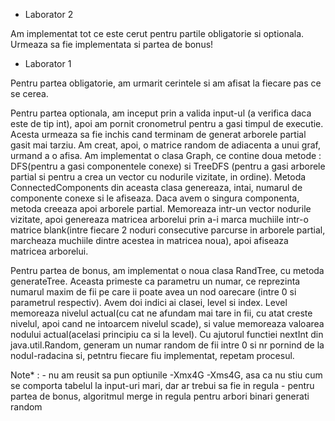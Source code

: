 - Laborator 2

Am implementat tot ce este cerut pentru partile obligatorie si optionala. Urmeaza sa fie implementata si partea de bonus!

- Laborator 1

Pentru partea obligatorie, am urmarit cerintele si am afisat la fiecare pas ce se cerea.

Pentru partea optionala, am inceput prin a valida input-ul (a verifica daca este de tip int), apoi am pornit cronometrul pentru a gasi timpul de executie. Acesta urmeaza sa fie inchis cand terminam de generat arborele partial gasit mai tarziu.
Am creat, apoi, o matrice random de adiacenta a unui graf, urmand a o afisa. Am implementat o clasa Graph, ce contine doua metode : DFS(pentru a gasi componentele conexe) si TreeDFS (pentru a gasi arborele partial si pentru a crea un vector cu nodurile vizitate, in ordine).
Metoda ConnectedComponents din aceasta clasa genereaza, intai, numarul de componente conexe si le afiseaza. Daca avem o singura componenta, metoda creeaza apoi arborele partial. Memoreaza intr-un vector nodurile vizitate, apoi genereaza matricea arborelui prin a-i marca muchiile intr-o matrice blank(intre fiecare 2 noduri consecutive parcurse in arborele partial, marcheaza muchiile dintre acestea in matricea noua), apoi afiseaza matricea arborelui.

Pentru partea de bonus, am implementat o noua clasa RandTree, cu metoda generateTree. Aceasta primeste ca parametru un numar, ce reprezinta numarul maxim de fii pe care ii poate avea un nod oarecare (intre 0 si parametrul respectiv). Avem doi indici ai clasei, level si index. Level memoreaza nivelul actual(cu cat ne afundam mai tare in fii, cu atat creste nivelul, apoi cand ne intoarcem nivelul scade), si value memoreaza valoarea nodului actual(acelasi principiu ca si la level).
Cu ajutorul functiei nextInt din java.util.Random, generam un numar random de fii intre 0 si nr pornind de la nodul-radacina si, petntru fiecare fiu implementat, repetam procesul.

Note* : - nu am reusit sa pun optiunile -Xmx4G -Xms4G, asa ca nu stiu cum se comporta tabelul la input-uri mari, dar ar trebui sa fie in regula
        - pentru partea de bonus, algoritmul merge in regula pentru arbori binari generati random

